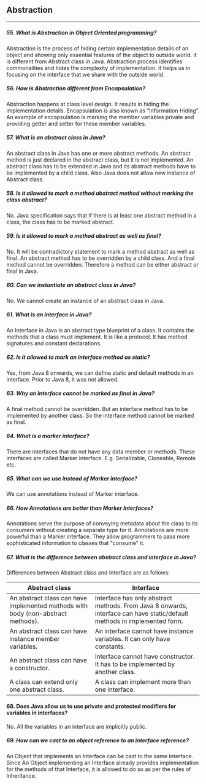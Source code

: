 ## Abstraction
******

##### 55. What is Abstraction in Object Oriented programming?

Abstraction is the process of hiding certain implementation details of an object and showing only essential features of the object to
outside world. It is different from Abstract class in Java. Abstraction process identifies commonalities and hides the complexity of implementation. It helps us in focusing on the interface that we share with the outside world.

##### 56. How is Abstraction different from Encapsulation?

Abstraction happens at class level design. It results in hiding the implementation details. Encapsulation is also known as “Information Hiding”. An example of encapsulation is marking the member variables private and providing getter and setter for these
member variables.

##### 57. What is an abstract class in Java?

An abstract class in Java has one or more abstract methods. An abstract method is just declared in the abstract class, but it is not implemented.
An abstract class has to be extended in Java and its abstract methods have to be implemented by a child class. Also Java does
not allow new instance of Abstract class.

##### 58. Is it allowed to mark a method abstract method without marking the class abstract?

No. Java specification says that if there is at least one abstract method in a class, the class has to be marked abstract.

##### 59. Is it allowed to mark a method abstract as well as final?

No. It will be contradictory statement to mark a method abstract as well as final.
An abstract method has to be overridden by a child class. And a final method cannot be overridden. Therefore a method can be either abstract or final in Java.

##### 60. Can we instantiate an abstract class in Java?

No. We cannot create an instance of an abstract class in Java.

##### 61. What is an interface in Java?

An Interface in Java is an abstract type blueprint of a class. It contains the methods that a class must implement. It is like a protocol.
It has method signatures and constant declarations.

##### 62. Is it allowed to mark an interface method as static?

Yes, from Java 8 onwards, we can define static and default methods in an interface. Prior to Java 8, it was not allowed.

##### 63. Why an Interface cannot be marked as final in Java?

A final method cannot be overridden. But an interface method has to be implemented by another class. So the interface method cannot be marked as final.

##### 64. What is a marker interface?

There are interfaces that do not have any data member or methods. These interfaces are called Marker interface. E.g. Serializable, Cloneable, Remote etc.

##### 65. What can we use instead of Marker interface?

We can use annotations instead of Marker interface.

##### 66. How Annotations are better than Marker Interfaces?

Annotations serve the purpose of conveying metadata about the class to its consumers without creating a separate type for it. Annotations are more powerful than a Marker interface. They allow programmers to pass more sophisticated information to classes that "consume" it.

##### 67. What is the difference between abstract class and interface in Java?

Differences between Abstract class and Interface are as follows:

| Abstract class                                                                   | Interface                                                                                                                |
| -------------------------------------------------------------------------------- | ------------------------------------------------------------------------------------------------------------------------ |
| An abstract class can have implemented methods with body (non-abstract methods). | Interface has only abstract methods. From Java 8 onwards, interface can have static/default methods in implemented form. |
| An abstract class can have instance member variables.                            | An interface cannot have  instance variables. It can only have constants.                                                |
|An abstract class can have a constructor.|Interface cannot have constructor. It has to be implemented by another class.|
|A class can extend only one abstract class.|A class can implement more than one interface.|


#### 68. Does Java allow us to use private and protected modifiers for variables in interfaces?
No. All the variables in an interface are implicitly public.

##### 69. How can we cast to an object reference to an interface reference?

An Object that implements an Interface can be cast to the same Interface. Since An Object implementing an Interface already provides implementation for the methods of that Interface, it is allowed to do so as per the rules of Inheritance.

